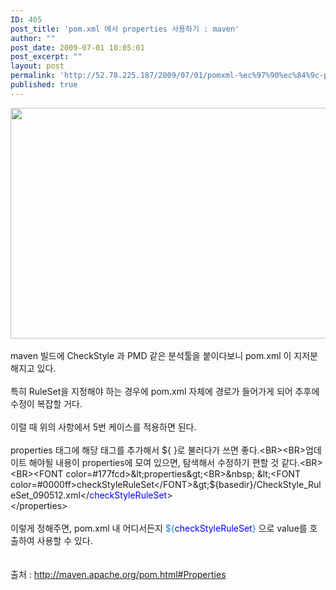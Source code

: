```yaml
---
ID: 405
post_title: 'pom.xml 에서 properties 사용하기 : maven'
author: ""
post_date: 2009-07-01 10:05:01
post_excerpt: ""
layout: post
permalink: 'http://52.78.225.187/2009/07/01/pomxml-%ec%97%90%ec%84%9c-properties-%ec%82%ac%ec%9a%a9%ed%95%98%ea%b8%b0-maven/'
published: true
---
```

<img src="http://52.78.225.187/wp-content/uploads/1/8775578730.png" width="593" height="369" /><BR><BR>maven 빌드에 CheckStyle 과 PMD 같은 분석툴을 붙이다보니 pom.xml 이 지저분해지고 있다.<BR><BR>특히 RuleSet을 지정해야 하는 경우에 pom.xml 자체에 경로가 들어가게 되어 추후에 수정이 복잡할 거다.<BR><BR>이럴 때 위의 사항에서 5번 케이스를 적용하면 된다.<BR><BR>properties 태그에 해당 태그를 추가해서 ${ }로 불러다가 쓰면 좋다.<BR><BR>업데이트 해야될 내용이 properties에 모여 있으면, 탐색해서 수정하기 편할 것 같다.<BR><BR><FONT color=#177fcd>&lt;properties&gt;<BR>&nbsp; &lt;<FONT color=#0000ff>checkStyleRuleSet</FONT>&gt;${basedir}/CheckStyle_RuleSet_090512.xml&lt;/<FONT color=#0000ff>checkStyleRuleSet</FONT>&gt; <BR>&lt;/properties&gt;</FONT><BR><BR>이렇게 정해주면, pom.xml 내 어디서든지 <FONT color=#177fcd>${<FONT color=#0000ff>checkStyleRuleSet</FONT>}</FONT> 으로 value를 호출하여 사용할 수 있다.<BR><BR><BR>출처 : <A href="http://maven.apache.org/pom.html#Properties">http://maven.apache.org/pom.html#Properties</A>